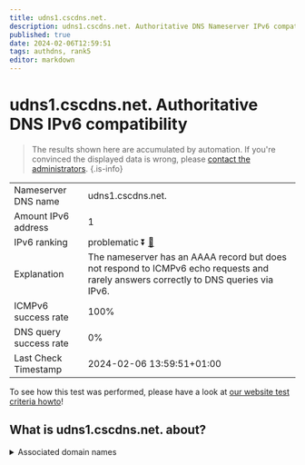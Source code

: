 ```yaml
---
title: udns1.cscdns.net.
description: udns1.cscdns.net. Authoritative DNS Nameserver IPv6 compatibility
published: true
date: 2024-02-06T12:59:51
tags: authdns, rank5
editor: markdown
---
```


# udns1.cscdns.net. Authoritative DNS IPv6 compatibility

> The results shown here are accumulated by automation. If you're convinced the displayed data is wrong, please [contact the administrators](/howto/chat). 
{.is-info}




|   |   |
| - | - |
| Nameserver DNS name | udns1.cscdns.net.
| Amount IPv6 address | 1
| IPv6 ranking | problematic :arrow_double_down: [🔗](/howto/ranking) |
| Explanation | The nameserver has an AAAA record but does not respond to ICMPv6 echo requests and rarely answers correctly to DNS queries via IPv6. |
| ICMPv6 success rate | 100%|
| DNS query success rate | 0% |
| Last Check Timestamp | 2024-02-06 13:59:51+01:00 |

To see how this test was performed, please have a look at [our website test criteria howto](/howto/testcriteria/authdns)!


## What is udns1.cscdns.net. about?






<details>
<summary>Associated domain names</summary>

www.natwestgroup.com

www.astrazeneca.com

www.gilead.com

www.merz.com

www.perrigo.com

</details>
